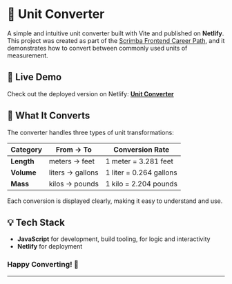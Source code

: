 # 🧮 Unit Converter


A simple and intuitive unit converter built with Vite and published on **Netlify**. This project was created as part of the [Scrimba Frontend Career Path](https://scrimba.com/frontend-path-c0j/~09t/s05m642tse/head), and it demonstrates how to convert between commonly used units of measurement.

## 🚀 Live Demo

Check out the deployed version on Netlify: **[Unit Converter](https://unit-converter-scrim.netlify.app/)**  


## 🔁 What It Converts

The converter handles three types of unit transformations:

| Category   | From → To        | Conversion Rate         |
| ---------- | ---------------- | ----------------------- |
| **Length** | meters → feet    | 1 meter = 3.281 feet    |
| **Volume** | liters → gallons | 1 liter = 0.264 gallons |
| **Mass**   | kilos → pounds   | 1 kilo = 2.204 pounds   |

Each conversion is displayed clearly, making it easy to understand and use.

## 💡 Tech Stack

- **JavaScript** for development, build tooling, for logic and interactivity
- **Netlify** for deployment

### Happy Converting! 🎉

---
